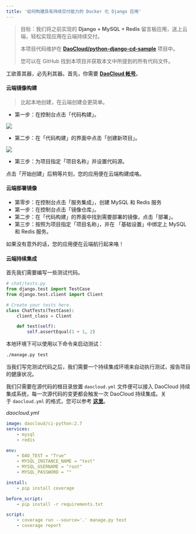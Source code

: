 ```yaml
---
title: '如何构建具有持续交付能力的 Docker 化 Django 应用'
---
```


> 目标：我们将之前实现的 **Django + MySQL + Redis** 留言板应用，送上云端，轻松实现应用在云端持续交付。
> 
> 本项目代码维护在 **[DaoCloud/python-django-cd-sample](https://github.com/DaoCloud/python-django-cd-sample)** 项目中。
>
> 您可以在 GitHub 找到本项目并获取本文中所提到的所有代码文件。

工欲善其器，必先利其器。首先，你需要 **[DaoCloud 帐号](https://www.daocloud.io/)**。

#### 云端镜像构建

> 比起本地创建，在云端创建会更简单。

* 第一步：在控制台点击「代码构建」。

![](http://help.daocloud.io/img/screenshots/features/build-flows/dashboard.png)

* 第二步：在「代码构建」的界面中点击「创建新项目」。

![](http://help.daocloud.io/img/screenshots/features/build-flows/build-flows-index.png)

* 第三步：为项目指定「项目名称」并设置代码源。

点击「开始创建」后稍等片刻，您的应用便在云端构建成咯。

#### 云端部署镜像

* 第零步：在控制台点击「服务集成」，创建 MySQL 和 Redis 服务
* 第一步：在控制台点击「镜像仓库」。
* 第二步：在「代码构建」的界面中找到需要部署的镜像，点击「部署」。
* 第三步：按照为项目指定「项目名称」，并在 「基础设置」中绑定上 MySQL 和 Redis 服务。

如果没有意外的话，您的应用便在云端航行起来咯！

#### 云端持续集成

首先我们需要编写一些测试代码。

```python
# chat/tests.py
from django.test import TestCase
from django.test.client import Client

# Create your tests here.
class ChatTests(TestCase):
    client_class = Client

    def test(self):
        self.assertEqual(1 + 1, 2)
```

本地环境下可以使用以下命令来启动测试：

```bash
./manage.py test
```

当我们写完测试代码之后，我们需要一个持续集成环境来自动执行测试，报告项目的健康状况。

我们只需要在源代码的根目录放置 `daocloud.yml` 文件便可以接入 DaoCloud 持续集成系统，每一次源代码的变更都会触发一次 DaoCloud 持续集成。关于 `daocloud.yml` 的格式，您可以参考 **[这里](http://help.daocloud.io/features/continuous-integration/daocloud-yml.html)**。

*daocloud.yml*

```yaml
image: daocloud/ci-python:2.7
services:
    - mysql
    - redis

env:
    - DAO_TEST = "True"
    - MYSQL_INSTANCE_NAME = "test"
    - MYSQL_USERNAME = "root"
    - MYSQL_PASSWORD = ""

install:
    - pip install coverage

before_script:
    - pip install -r requirements.txt

script:
    - coverage run --source='.' manage.py test
    - coverage report
```
